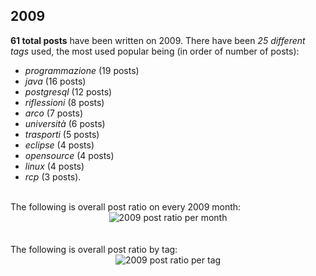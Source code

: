 ## 2009 
**61 total posts** have been written on 2009.
There have been *25 different tags* used, the most
used popular being (in order of number of posts):
 
- *programmazione* (19 posts)  
- *java* (16 posts)  
- *postgresql* (12 posts)  
- *riflessioni* (8 posts)  
- *arco* (7 posts)  
- *università* (6 posts)  
- *trasporti* (5 posts)  
- *eclipse* (4 posts)  
- *opensource* (4 posts)  
- *linux* (4 posts)  
- *rcp* (3 posts).<br/>
<br/>
The following is overall post ratio on every 2009 month:
<br/>
    <center>
      <img src="/images/stats/_2009-months.png" alt="2009 post ratio per month" />
    </center>
<br/>

<br/>
The following is overall post ratio by tag:
<br/>
  <center>
    <img src="/images/stats/_2009-tags.png" alt="2009 post ratio per tag" />
  </center>
<br/>
